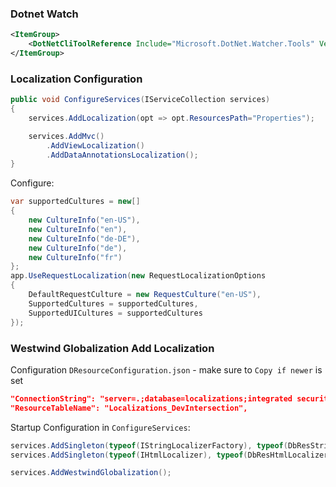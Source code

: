 ﻿### Dotnet Watch

```xml
<ItemGroup>
    <DotNetCliToolReference Include="Microsoft.DotNet.Watcher.Tools" Version="2.0.0" />
</ItemGroup>
```

### Localization Configuration

```cs
public void ConfigureServices(IServiceCollection services)
{
    services.AddLocalization(opt => opt.ResourcesPath="Properties");

    services.AddMvc()
        .AddViewLocalization()
        .AddDataAnnotationsLocalization();
}
```

Configure:

```cs
var supportedCultures = new[]
{
    new CultureInfo("en-US"),
    new CultureInfo("en"),
    new CultureInfo("de-DE"),
    new CultureInfo("de"),
    new CultureInfo("fr")
};
app.UseRequestLocalization(new RequestLocalizationOptions
{
    DefaultRequestCulture = new RequestCulture("en-US"),
    SupportedCultures = supportedCultures,
    SupportedUICultures = supportedCultures
});
```

### Westwind Globalization Add Localization

Configuration `DResourceConfiguration.json` - make sure to `Copy if newer` is set

```json
"ConnectionString": "server=.;database=localizations;integrated security=yes",
"ResourceTableName": "Localizations_DevIntersection",
```  

Startup Configuration in `ConfigureServices`:

```cs
services.AddSingleton(typeof(IStringLocalizerFactory), typeof(DbResStringLocalizerFactory));
services.AddSingleton(typeof(IHtmlLocalizer), typeof(DbResHtmlLocalizerFactory));

services.AddWestwindGlobalization();
```         
